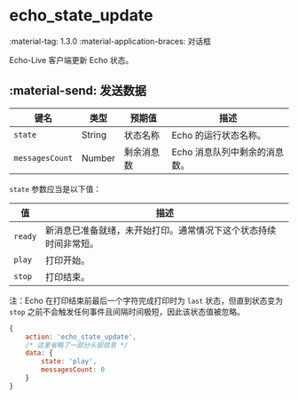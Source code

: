 # echo_state_update

<span class="feature-tag" title="最早可用版本" markdown>
    <span class="icon">:material-tag:</span>
    <span class="text">1.3.0</span>
</span>
<span class="feature-tag" title="终端类型" markdown>
    <span class="icon">:material-application-braces:</span>
    <span class="text">对话框</span>
</span>

Echo-Live 客户端更新 Echo 状态。

## :material-send: 发送数据
| 键名 | 类型 | 预期值 | 描述 |
| - | - | - | - |
| `state` | String | 状态名称 | Echo 的运行状态名称。 |
| `messagesCount` | Number | 剩余消息数 | Echo 消息队列中剩余的消息数。 |

`state` 参数应当是以下值：

| 值 | 描述 |
| - | - |
| `ready` | 新消息已准备就绪，未开始打印。通常情况下这个状态持续时间非常短。 |
| `play` | 打印开始。 |
| `stop` | 打印结束。 |

注：Echo 在打印结束前最后一个字符完成打印时为 `last` 状态，但直到状态变为 `stop` 之前不会触发任何事件且间隔时间极短，因此该状态值被忽略。

``` javascript title="示例"
{
    action: 'echo_state_update',
    /* 这里省略了一部分头部信息 */ 
    data: {
        state: 'play',
        messagesCount: 0
    }
}
```